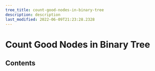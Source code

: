 ```yaml
---
tree_title: count-good-nodes-in-binary-tree
description: description
last_modified: 2022-06-09T21:23:28.2328
---
```


# Count Good Nodes in Binary Tree

## Contents

